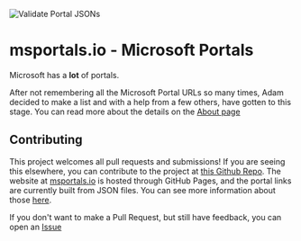 ![Validate Portal JSONs](https://github.com/adamfowlerit/msportals.io/workflows/Validate%20Portal%20JSONs/badge.svg)
# msportals.io - Microsoft Portals #

Microsoft has a **lot** of portals.

After not remembering all the Microsoft Portal URLs so many times, Adam decided to make a list and with a help from a few others, have gotten to this stage. You can read more about the details on the [About page](https://github.com/adamfowlerit/msportals.io/blob/master/about.md)

## Contributing ##

This project welcomes all pull requests and submissions! If you are seeing this elsewhere, you can contribute to the project at [this Github Repo](https://github.com/adamfowlerit/msportals.io). The website at [msportals.io](https://msportals.io) is hosted through GitHub Pages, and the portal links are currently built from JSON files. You can see more information about those [here](./_data/portals/).

If you don't want to make a Pull Request, but still have feedback, you can open an [Issue](https://github.com/adamfowlerit/msportals.io/issues)
